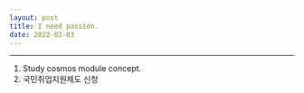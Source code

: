 ```yaml
---
layout: post
title: I need passion.
date: 2022-02-03
---
```


***

1. Study cosmos module concept.
2. 국민취업지원제도 신청
